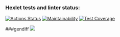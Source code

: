 ### Hexlet tests and linter status:
[![Actions Status](https://github.com/biatl0n/php-project-48/workflows/hexlet-check/badge.svg)](https://github.com/biatl0n/php-project-48/actions)
[![Maintainability](https://api.codeclimate.com/v1/badges/36bf46851d2e1d924223/maintainability)](https://codeclimate.com/github/biatl0n/php-project-48/maintainability)
[![Test Coverage](https://api.codeclimate.com/v1/badges/36bf46851d2e1d924223/test_coverage)](https://codeclimate.com/github/biatl0n/php-project-48/test_coverage)

###gendiff
<a href="https://asciinema.org/a/VAxEiHTMhiMouMyzfe50JcprG" target="_blank"><img src="https://asciinema.org/a/VAxEiHTMhiMouMyzfe50JcprG.svg" /></a>
